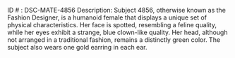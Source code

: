 ID # : DSC-MATE-4856
Description: Subject 4856, otherwise known as the Fashion Designer, is a humanoid female that displays a unique set of physical characteristics. Her face is spotted, resembling a feline quality, while her eyes exhibit a strange, blue clown-like quality. Her head, although not arranged in a traditional fashion, remains a distinctly green color. The subject also wears one gold earring in each ear.